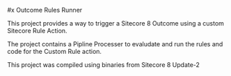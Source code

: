 ﻿#x Outcome Rules Runner

This project provides a way to trigger a Sitecore 8 Outcome using a custom Sitecore Rule Action.

The project contains a Pipline Processer to evaludate and run the rules and code for the Custom Rule action.

This project was compiled using binaries from Sitecore 8 Update-2
